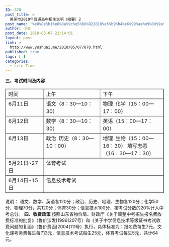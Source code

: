 ```yaml
---
ID: 870
post_title: >
  莱芜市2010年普通高中招生说明（摘要）2
post_name: '%e8%8e%b1%e8%8a%9c%e5%b8%822010%e5%b9%b4%e6%99%ae%e9%80%9a%e9%ab%98%e4%b8%ad%e6%8b%9b%e7%94%9f%e8%af%b4%e6%98%8e%ef%bc%88%e6%91%98%e8%a6%81%ef%bc%892'
author: 小奥
post_date: 2010-05-07 22:14:01
layout: post
link: >
  http://www.yushuai.me/2010/05/07/870.html
published: true
tags: [ ]
categories:
  - Life Time
---
```

<strong>三、考试时间及内容<!--more--></strong>
<table border="1" cellspacing="0" cellpadding="0">
<tbody>
<tr>
<td width="127" valign="top">时间</td>
<td width="204" valign="top">上午</td>
<td width="228" valign="top">下午</td>
</tr>
<tr>
<td width="127" valign="top">6月11日</td>
<td width="204" valign="top">语文（8：30—10：30）</td>
<td width="228" valign="top">物理  化学（15：00—17：00）</td>
</tr>
<tr>
<td width="127" valign="top">6月12日</td>
<td width="204" valign="top">数学（8：30—10：30）</td>
<td width="228" valign="top">英语（15：00—17：00）</td>
</tr>
<tr>
<td width="127" valign="top">6月13日</td>
<td width="204" valign="top">政治  历史（8：30—10：00）</td>
<td width="228" valign="top">地理  生物（15：00—16：30）
填写志愿（16：30—17：30）</td>
</tr>
<tr>
<td width="127" valign="top">5月21日~27日</td>
<td colspan="2" width="432" valign="top">体育考试</td>
</tr>
<tr>
<td width="127" valign="top">6月14日~15日</td>
<td colspan="2" width="432" valign="top">信息技术考试</td>
</tr>
</tbody>
</table>
说明：
语文、数学、英语各120分；政治、历史、地理、生物各120分；化学50分、物理70分，共120分；体育30分；信息技术100分，按考试分数的20%计入中考总分。
<strong>四、收费政策</strong>
按照山东省物价局、财政厅《关于调整中考招生报名费收费标准的批复》（鲁价涉发[1996]207号）和《关于中学信息技术等级证书考试收费问题的复函》（鲁价费函[2004]111号）执行，具体标准为：报名费每生7元，文化课考务费每生每门3元，信息技术考试每生25元，体育考试每生5元，共计64元。